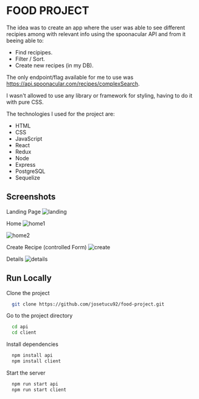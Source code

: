 
# FOOD PROJECT

The idea was to create an app where the user was able to see different recipies among with relevant info using the spoonacular API and from it beeing able to:

- Find recipipes.
- Filter / Sort.
- Create new recipes (in my DB).

The only endpoint/flag available for me to use was https://api.spoonacular.com/recipes/complexSearch.

I wasn't allowed to use any library or framework for styling, having to do it with pure CSS.

The technologies I used for the project are:

   - HTML
   - CSS
   - JavaScript
   - React
   - Redux
   - Node
   - Express
   - PostgreSQL
   - Sequelize








## Screenshots

Landing Page
![landing](https://user-images.githubusercontent.com/98038883/180904659-c9946a6a-4061-4afb-863a-0361be47b1a8.png)

Home
![home1](https://user-images.githubusercontent.com/98038883/180904838-ef6e6d99-2777-4dc1-b869-5fb701a677d1.png)


![home2](https://user-images.githubusercontent.com/98038883/180904925-91569f68-b225-4957-b05f-0a4eb8d2dc0e.png)

Create Recipe (controlled Form)
![create](https://user-images.githubusercontent.com/98038883/180906699-e7b986cd-b685-4bb7-9554-b3282920591c.png)

Details
![details](https://user-images.githubusercontent.com/98038883/180906904-e5facc85-53cb-4715-aae1-ed782be1cc98.png)



## Run Locally

Clone the project

```bash
  git clone https://github.com/josetucu92/food-project.git
```

Go to the project directory

```bash
  cd api
  cd client
```

Install dependencies

```bash
  npm install api
  npm install client
```

Start the server

```bash
  npm run start api
  npm run start client
```

